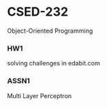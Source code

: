 # CSED-232
Object-Oriented Programming


### HW1
solving challenges in edabit.com

### ASSN1
Multi Layer Perceptron
